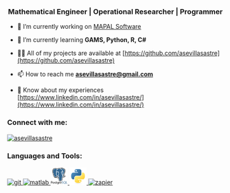 
<h3 align="center">Mathematical Engineer | Operational Researcher | Programmer</h3>

- 🔭 I’m currently working on [MAPAL Software](https://mapal-os.com/es/)

- 🌱 I’m currently learning **GAMS, Python, R, C#**

- 👨‍💻 All of my projects are available at [https://github.com/asevillasastre](https://github.com/asevillasastre)

- 📫 How to reach me **asevillasastre@gmail.com**

- 📄 Know about my experiences [https://www.linkedin.com/in/asevillasastre/](https://www.linkedin.com/in/asevillasastre/)

<h3 align="left">Connect with me:</h3>
<p align="left">
<a href="https://linkedin.com/in/asevillasastre" target="blank"><img align="center" src="https://raw.githubusercontent.com/rahuldkjain/github-profile-readme-generator/master/src/images/icons/Social/linked-in-alt.svg" alt="asevillasastre" height="30" width="40" /></a>
</p>

<h3 align="left">Languages and Tools:</h3>
<p align="left"> <a href="https://git-scm.com/" target="_blank" rel="noreferrer"> <img src="https://www.vectorlogo.zone/logos/git-scm/git-scm-icon.svg" alt="git" width="40" height="40"/> </a> <a href="https://www.mathworks.com/" target="_blank" rel="noreferrer"> <img src="https://upload.wikimedia.org/wikipedia/commons/2/21/Matlab_Logo.png" alt="matlab" width="40" height="40"/> </a> <a href="https://www.postgresql.org" target="_blank" rel="noreferrer"> <img src="https://raw.githubusercontent.com/devicons/devicon/master/icons/postgresql/postgresql-original-wordmark.svg" alt="postgresql" width="40" height="40"/> </a> <a href="https://www.python.org" target="_blank" rel="noreferrer"> <img src="https://raw.githubusercontent.com/devicons/devicon/master/icons/python/python-original.svg" alt="python" width="40" height="40"/> </a> <a href="https://zapier.com" target="_blank" rel="noreferrer"> <img src="https://www.vectorlogo.zone/logos/zapier/zapier-icon.svg" alt="zapier" width="40" height="40"/> </a> </p>
